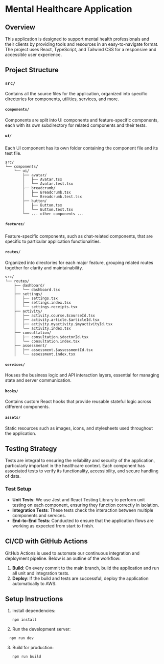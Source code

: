 # Mental Healthcare Application

## Overview
This application is designed to support mental health professionals and their clients by providing tools and resources in an easy-to-navigate format. The project uses React, TypeScript, and Tailwind CSS for a responsive and accessible user experience.

## Project Structure

### `src/`
Contains all the source files for the application, organized into specific directories for components, utilities, services, and more.

#### `components/`
Components are split into UI components and feature-specific components, each with its own subdirectory for related components and their tests.

##### `ui/`
Each UI component has its own folder containing the component file and its test file.
```plaintext
src/
└── components/
    └── ui/
        ├── avatar/
        │   ├── Avatar.tsx
        │   └── Avatar.test.tsx
        ├── breadcrumb/
        │   ├── Breadcrumb.tsx
        │   └── Breadcrumb.test.tsx
        ├── button/
        │   ├── Button.tsx
        │   └── Button.test.tsx
        └── ... other components ...
```

##### `features/`
Feature-specific components, such as chat-related components, that are specific to particular application functionalities.

#### `routes/`
Organized into directories for each major feature, grouping related routes together for clarity and maintainability.
```plaintext
src/
└── routes/
    ├── dashboard/
    │   └── dashboard.tsx
    ├── settings/
    │   ├── settings.tsx
    │   ├── settings.index.tsx
    │   └── settings.receipts.tsx
    ├── activity/
    │   ├── activity.course.$courseId.tsx
    │   ├── activity.article.$articleId.tsx
    │   ├── activity.myactivity.$myactivityId.tsx
    │   └── activity.index.tsx
    ├── consultation/
    │   ├── consultation.$doctorId.tsx
    │   └── consultation.index.tsx
    ├── assessment/
    │   ├── assessment.$assessmentId.tsx
    │   └── assessment.index.tsx
```

#### `services/`
Houses the business logic and API interaction layers, essential for managing state and server communication.

#### `hooks/`
Contains custom React hooks that provide reusable stateful logic across different components.

#### `assets/`
Static resources such as images, icons, and stylesheets used throughout the application.

## Testing Strategy

Tests are integral to ensuring the reliability and security of the application, particularly important in the healthcare context. Each component has associated tests to verify its functionality, accessibility, and secure handling of data.

### Test Setup
- **Unit Tests**: We use Jest and React Testing Library to perform unit testing on each component, ensuring they function correctly in isolation.
- **Integration Tests**: These tests check the interaction between multiple components and services.
- **End-to-End Tests**: Conducted to ensure that the application flows are working as expected from start to finish.


## CI/CD with GitHub Actions

GitHub Actions is used to automate our continuous integration and deployment pipeline. Below is an outline of the workflow:

1. **Build**: On every commit to the main branch, build the application and run all unit and integration tests.
2. **Deploy**: If the build and tests are successful, deploy the application automatically to AWS.

## Setup Instructions

1. Install dependencies:
   ```bash
   npm install

   ```
2. Run the development server: 
```bash
  npm run dev
  ```
3. Build for production:
   ```bash
   npm run build
   ```
